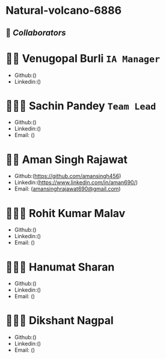 # Natural-volcano-6886




## 🤝 **_Collaborators_**


# 🧔🏻 **Venugopal Burli** `IA Manager`

- Github:()
- Linkedin:()



# 🧑🏻‍🦰 **Sachin Pandey** `Team Lead`

- Github:()
- Linkedin:()
- Email: ()

# 🧔🏻 **Aman Singh Rajawat**

- Github:(https://github.com/amansingh456)
- Linkedin:(https://www.linkedin.com/in/aman690/)
- Email: (amansinghrajawat690@gmail.com)

# 👱🏻‍♂️ **Rohit Kumar Malav**

- Github:()
- Linkedin:()
- Email: ()

# 🧑🏻‍🦰 **Hanumat Sharan**

- Github:()
- Linkedin:()
- Email: ()

# 🧑🏻‍🦰 **Dikshant Nagpal**

- Github:()
- Linkedin:()
- Email: ()
